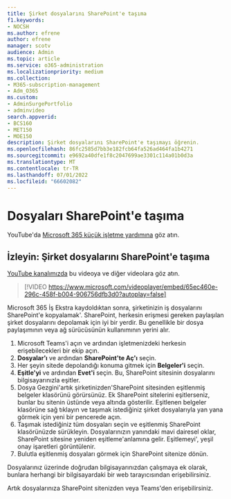 ```yaml
---
title: Şirket dosyalarını SharePoint'e taşıma
f1.keywords:
- NOCSH
ms.author: efrene
author: efrene
manager: scotv
audience: Admin
ms.topic: article
ms.service: o365-administration
ms.localizationpriority: medium
ms.collection:
- M365-subscription-management
- Adm_O365
ms.custom:
- AdminSurgePortfolio
- adminvideo
search.appverid:
- BCS160
- MET150
- MOE150
description: Şirket dosyalarını SharePoint'e taşımayı öğrenin.
ms.openlocfilehash: 86fc2585d7bb3e182fcb64fa526ad464fa1b4271
ms.sourcegitcommit: e9692a40dfe1f8c2047699ae3301c114a01b0d3a
ms.translationtype: MT
ms.contentlocale: tr-TR
ms.lasthandoff: 07/01/2022
ms.locfileid: "66602082"
---
```

# <a name="move-files-to-sharepoint"></a>Dosyaları SharePoint'e taşıma

YouTube'da [Microsoft 365 küçük işletme yardımına](https://go.microsoft.com/fwlink/?linkid=2197659) göz atın.

## <a name="watch-move-company-files-to-sharepoint"></a>İzleyin: Şirket dosyalarını SharePoint'e taşıma

[YouTube kanalımızda](https://go.microsoft.com/fwlink/?linkid=2198210) bu videoya ve diğer videolara göz atın.

> [!VIDEO https://www.microsoft.com/videoplayer/embed/65ec460e-296c-458f-b004-906756dfb3d0?autoplay=false]

Microsoft 365 İş Ekstra kaydoldıktan sonra, şirketinizin iş dosyalarını SharePoint'e kopyalamak&#39;. SharePoint, herkesin erişmesi gereken paylaşılan şirket dosyalarını depolamak için iyi bir yerdir. Bu genellikle bir dosya paylaşımının veya ağ sürücüsünün kullanımının yerini alır.

1. Microsoft Teams'i açın ve ardından işletmenizdeki herkesin erişebilecekleri bir ekip açın.
2. **Dosyalar'ı** ve ardından **SharePoint'te Aç'ı** seçin.
3. Her şeyin sitede depolandığı konuma gitmek için  **Belgeler'i** seçin.
4. **Eşitle'yi** ve ardından **Evet'i** seçin. Bu, SharePoint sitesinin dosyalarını bilgisayarınızla eşitler.
5. Dosya Gezgini&#39;artık şirketinizden&#39;SharePoint sitesinden eşitlenmiş belgeler klasörünü görürsünüz. Ek SharePoint sitelerini eşitlerseniz, bunlar bu sitenin üstünde veya altında gösterilir. Eşitlenen belgeler klasörüne sağ tıklayın ve taşımak istediğiniz şirket dosyalarıyla yan yana görmek için yeni bir pencerede açın.
6. Taşımak istediğiniz tüm dosyaları seçin ve eşitlenmiş SharePoint klasörünüzde sürükleyin. Dosyalarınızın yanındaki mavi dairesel oklar, SharePoint sitesine yeniden eşitleme&#39;anlamına gelir. Eşitlemeyi&#39;, yeşil onay işaretleri görüntülenir.
7. Bulutla eşitlenmiş dosyaları görmek için SharePoint sitenize dönün.

Dosyalarınız üzerinde doğrudan bilgisayarınızdan çalışmaya ek olarak, bunlara herhangi bir bilgisayardaki bir web tarayıcısından erişebilirsiniz.

Artık dosyalarınıza SharePoint sitenizden veya Teams'den erişebilirsiniz.